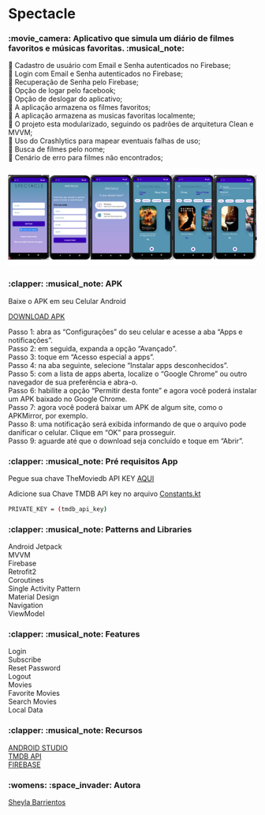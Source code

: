 # Spectacle

<h3>:movie_camera: Aplicativo que simula um diário de filmes favoritos e músicas favoritas. :musical_note:</h3>


:paperclip: Cadastro de usuário com Email e Senha autenticados no Firebase;<br>
:paperclip: Login com Email e Senha autenticados no Firebase;<br>
:paperclip: Recuperação de Senha pelo Firebase;<br>
:paperclip: Opção de logar pelo facebook;<br>
:paperclip: Opção de deslogar do aplicativo;<br>
:paperclip: A aplicação armazena os filmes favoritos;<br>
:paperclip: A aplicação armazena as musicas favoritas localmente;<br>
:paperclip: O projeto esta modularizado, seguindo os padrões de arquitetura Clean e MVVM;<br>
:paperclip: Uso do Crashlytics para mapear eventuais falhas de uso;<br>
:paperclip: Busca de filmes pelo nome;<br>
:paperclip: Cenário de erro para filmes não encontrados;<br>


<img src="spectacle.png" width="800px"></img>

<p><h3>:clapper: :musical_note: APK </h3>

Baixe o APK em seu Celular Android

<a href="https://github.com/sheylaabarrientos/Spectacle/blob/main/app/app-release.apk">DOWNLOAD APK</a>

Passo 1: abra as “Configurações” do seu celular e acesse a aba “Apps e notificações”.<br>
Passo 2: em seguida, expanda a opção “Avançado”.<br>
Passo 3: toque em “Acesso especial a apps”.<br>
Passo 4: na aba seguinte, selecione “Instalar apps desconhecidos”.<br>
Passo 5: com a lista de apps aberta, localize o “Google Chrome” ou outro navegador de sua preferência e abra-o.<br>
Passo 6: habilite a opção “Permitir desta fonte” e agora você poderá instalar um APK baixado no Google Chrome.<br>
Passo 7: agora você poderá baixar um APK de algum site, como o APKMirror, por exemplo.<br>
Passo 8: uma notificação será exibida informando de que o arquivo pode danificar o celular. Clique em “OK” para prosseguir.<br>
Passo 9: aguarde até que o download seja concluído e toque em “Abrir”.<br>

<p><h3>:clapper: :musical_note: Pré requisitos App</h3>

Pegue sua chave TheMoviedb API KEY <a href="https://developers.themoviedb.org/3/getting-started">AQUI</a>

Adicione sua Chave TMDB API key no arquivo <a href="https://github.com/sheylaabarrientos/Spectacle/blob/main/app/src/main/java/com/example/spectacle/data/base/Constants.kt">Constants.kt</a>

```bash
PRIVATE_KEY = (tmdb_api_key)
```

<p><h3>:clapper: :musical_note: Patterns and Libraries </h3>

Android Jetpack <br>
MVVM<br>
Firebase<br>
Retrofit2<br>
Coroutines<br>
Single Activity Pattern<br>
Material Design<br>
Navigation<br>
ViewModel<br>

<p><h3>:clapper: :musical_note: Features </h3>

Login<br>
Subscribe<br>
Reset Password<br>
Logout<br>
Movies<br>
Favorite Movies<br>
Search Movies<br>
Local Data<br>

<p><h3>:clapper: :musical_note: Recursos </h3>

<a href="https://developer.android.com/studio?hl=pt&gclid=Cj0KCQjwhqaVBhCxARIsAHK1tiPdisiDGXwVmYPYlTc2h155A0EN4MXDAuz65zL1sbCoZ_1V5DXDgPwaArCQEALw_wcB&gclsrc=aw.ds">ANDROID STUDIO</a><br>
<a href="https://www.themoviedb.org/documentation/api">TMDB API</a><br>
<a href="https://firebase.google.com">FIREBASE</a><br>


<p><h3> :womens: :space_invader: Autora </h3>

<a href="https://www.linkedin.com/in/sheylabarrientos/">Sheyla Barrientos</a>





